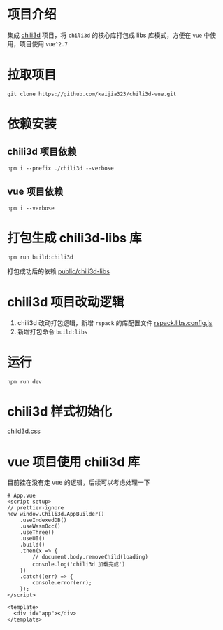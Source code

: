 # 项目介绍

集成 [chili3d](https://github.com/xiangechen/chili3d) 项目，将 `chili3d` 的核心库打包成 libs 库模式，方便在 `vue` 中使用，项目使用 `vue^2.7`

# 拉取项目

```shell
git clone https://github.com/kaijia323/chili3d-vue.git
```

# 依赖安装

## chili3d 项目依赖

```shell
npm i --prefix ./chili3d --verbose
```

## vue 项目依赖

```shell
npm i --verbose
```

# 打包生成 chili3d-libs 库

```shell
npm run build:chili3d
```

打包成功后的依赖 [public/chili3d-libs](./public/chili3d-libs)

# chili3d 项目改动逻辑

1. chili3d 改动打包逻辑，新增 `rspack` 的库配置文件 [rspack.libs.config.js](./chili3drspack.libs.config.js)
2. 新增打包命令 `build:libs`

# 运行

```shell
npm run dev
```

# chili3d 样式初始化

[child3d.css](./src/assets/chili3d.css)

# vue 项目使用 chili3d 库

目前挂在没有走 vue 的逻辑，后续可以考虑处理一下

```vue
# App.vue
<script setup>
// prettier-ignore
new window.Chili3d.AppBuilder()
    .useIndexedDB()
    .useWasmOcc()
    .useThree()
    .useUI()
    .build()
    .then(x => {
        // document.body.removeChild(loading)
        console.log('chili3d 加载完成')
    })
    .catch((err) => {
        console.error(err);
    });
</script>

<template>
  <div id="app"></div>
</template>
```
